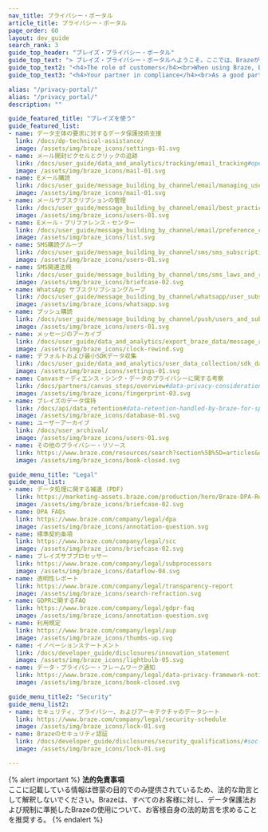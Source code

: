 ```yaml
---
nav_title: プライバシー・ポータル
article_title: プライバシー・ポータル
page_order: 60
layout: dev_guide
search_rank: 3
guide_top_header: "ブレイズ・プライバシー・ポータル"
guide_top_text: "> ブレイズ・プライバシー・ポータルへようこそ。ここでは、Brazeがどのように顧客のデータを適切に管理し、重要な点として、貴社のビジネスに関連するデータ保護規則を遵守するための対策を講じることができるかについて、さまざまな有益な情報をご覧いただける。当社は、適用されるデータ保護法および規制を遵守してBrazeサービスを利用する際に役立つ情報および文書へのリンクをまとめた。"
guide_top_text2: "<h4>The role of customers</h4><br>When using Braze, Braze’s customers are the data controllers who determine what data is collected and shared with the Braze Services. With respect to the Braze Services, Braze is a data processor that processes personal data on the instructions of our customers. Our customers are responsible for using the Braze Services in accordance with the data protection laws and regulations that apply to them."
guide_top_text3: "<h4>Your partner in compliance</h4><br>As a good partner, we stay informed of the latest developments and practices in data protection. For instance, we offer a Data Processing Addendum that addresses the language for ​​the EU and UK General Data Protection Regulation (“GDPR”), the California Consumer Privacy Act, as amended by the California Privacy Rights Act (“CCPA”), and other U.S. state privacy laws. <br><br> The Braze Services include features that enable our customers to manage end user consent, process “do not sell or share” requests, and action consumer rights such as deletion requests."

alias: "/privacy-portal/"
alias: "/privacy_portal/"
description: ""

guide_featured_title: "ブレイズを使う"
guide_featured_list:
- name: データ主体の要求に対するデータ保護技術支援
  link: /docs/dp-technical-assistance/
  image: /assets/img/braze_icons/settings-01.svg
- name: メール開封ピクセルとクリックの追跡
  link: /docs/user_guide/data_and_analytics/tracking/email_tracking#open-pixel-and-click-tracking-overview
  image: /assets/img/braze_icons/mail-01.svg
- name: Eメール購読
  link: /docs/user_guide/message_building_by_channel/email/managing_user_subscriptions/#subscription-states
  image: /assets/img/braze_icons/mail-01.svg
- name: メールサブスクリプションの管理
  link: /docs/user_guide/message_building_by_channel/email/best_practices/managing_email_subscriptions#unsubscribed-email-addresses
  image: /assets/img/braze_icons/users-01.svg
- name: Eメール・プリファレンス・センター
  link: /docs/user_guide/message_building_by_channel/email/preference_center
  image: /assets/img/braze_icons/list.svg
- name: SMS購読グループ
  link: /docs/user_guide/message_building_by_channel/sms/sms_subscription_group/
  image: /assets/img/braze_icons/users-01.svg
- name: SMS関連法規
  link: /docs/user_guide/message_building_by_channel/sms/sms_laws_and_regulations/
  image: /assets/img/braze_icons/briefcase-02.svg
- name: WhatsApp サブスクリプショングループ
  link: /docs/user_guide/message_building_by_channel/whatsapp/user_subscription
  image: /assets/img/braze_icons/whatsapp.svg
- name: プッシュ購読
  link: /docs/user_guide/message_building_by_channel/push/users_and_subscriptions/#push-sub-states
  image: /assets/img/braze_icons/users-01.svg
- name: メッセージのアーカイブ
  link: /docs/user_guide/data_and_analytics/export_braze_data/message_archiving#overview
  image: /assets/img/braze_icons/clock-rewind.svg
- name: デフォルトおよび最小SDKデータ収集
  link: /docs/user_guide/data_and_analytics/user_data_collection/sdk_data_collection/
  image: /assets/img/braze_icons/settings-01.svg
- name: Canvasオーディエンス・シンク・データのプライバシーに関する考察
  link: /docs/partners/canvas_steps/overview#data-privacy-considerations
  image: /assets/img/braze_icons/fingerprint-03.svg
- name: ブレイズのデータ保持
  link: /docs/api/data_retention#data-retention-handled-by-braze-for-specific-features-of-the-braze-services
  image: /assets/img/braze_icons/database-01.svg
- name: ユーザーアーカイブ
  link: /docs/user_archival/
  image: /assets/img/braze_icons/users-01.svg
- name: その他のプライバシー・リソース
  link: https://www.braze.com/resources/search?section%5B%5D=articles&q=privacy
  image: /assets/img/braze_icons/book-closed.svg

guide_menu_title: "Legal"
guide_menu_list:
- name: データ処理に関する補遺 (PDF)
  link: https://marketing-assets.braze.com/production/hero/Braze-DPA-Rev-June-2023-Final-copy.pdf?v=1685959392
  image: /assets/img/braze_icons/briefcase-02.svg
- name: DPA FAQs
  link: https://www.braze.com/company/legal/dpa
  image: /assets/img/braze_icons/annotation-question.svg
- name: 標準契約条項
  link: https://www.braze.com/company/legal/scc
  image: /assets/img/braze_icons/briefcase-02.svg
- name: ブレイズサブプロセッサー
  link: https://www.braze.com/company/legal/subprocessors
  image: /assets/img/braze_icons/dataflow-04.svg
- name: 透明性レポート
  link: https://www.braze.com/company/legal/transparency-report
  image: /assets/img/braze_icons/search-refraction.svg
- name: GDPRに関するFAQ
  link: https://www.braze.com/company/legal/gdpr-faq
  image: /assets/img/braze_icons/annotation-question.svg
- name: 利用規定
  link: https://www.braze.com/company/legal/aup
  image: /assets/img/braze_icons/thumbs-up.svg
- name: イノベーションステートメント
  link: /docs/developer_guide/disclosures/innovation_statement
  image: /assets/img/braze_icons/lightbulb-05.svg
- name: データ・プライバシー・フレームワーク通知
  link: https://www.braze.com/company/legal/data-privacy-framework-notice
  image: /assets/img/braze_icons/book-closed.svg

guide_menu_title2: "Security"
guide_menu_list2:
- name: セキュリティ、プライバシー、およびアーキテクチャのデータシート
  link: https://www.braze.com/company/legal/security-schedule
  image: /assets/img/braze_icons/lock-01.svg
- name: Brazeのセキュリティ認証
  link: /docs/developer_guide/disclosures/security_qualifications/#soc-2-examination
  image: /assets/img/braze_icons/lock-01.svg

---
```


{% alert important %}
**法的免責事項**<br>
ここに記載している情報は啓蒙の目的でのみ提供されているため、法的な助言として解釈しないでください。Brazeは、すべてのお客様に対し、データ保護法および規制に準拠したBrazeの使用について、お客様自身の法的助言を求めることを推奨する。
{% endalert %}
